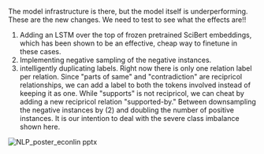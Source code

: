 The model infrastructure is there, but the model itself is underperforming. These are the new changes. We need to test to see what the effects are!!
1. Adding an LSTM over the top of frozen pretrained SciBert embeddings, which has been shown to be an effective, cheap way to finetune in these cases.
2. Implementing negative sampling of the negative instances.
3. intelligently duplicating labels. Right now there is only one relation label per relation. Since "parts of same" and "contradiction" are recipricol relationships, we can add a label
to both the tokens involved instead of keeping it as one. While "supports" is not recipricol, we can cheat by adding a new recipricol relation "supported-by." Between downsampling
the negative instances by (2) and doubling the number of positive instances. It is our intention to deal with the severe class imbalance shown here.

![NLP_poster_econlin pptx](https://github.com/user-attachments/assets/99bc88f7-a14a-4511-8e5e-9c6234a59bab)
